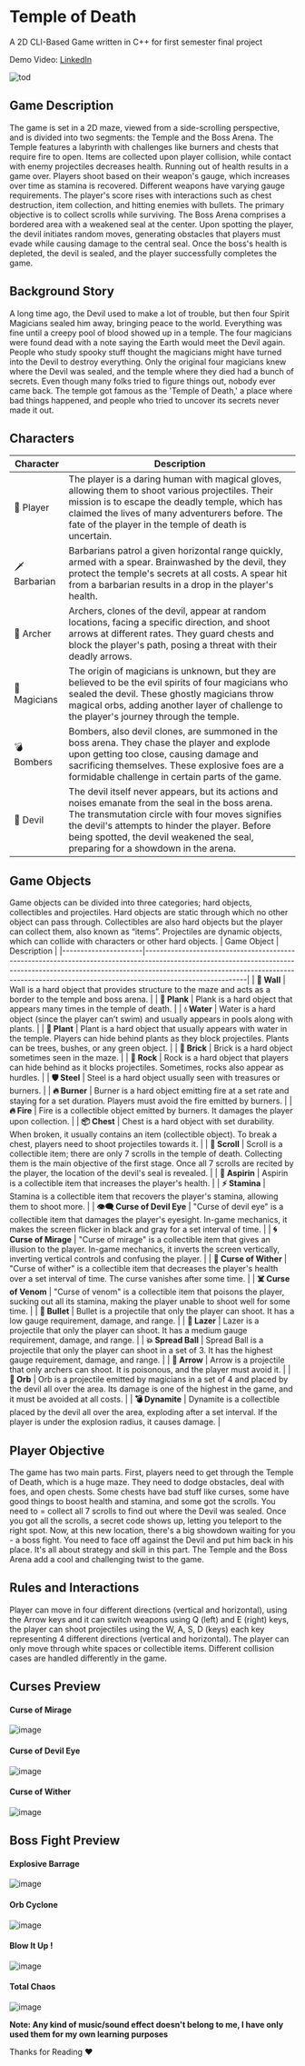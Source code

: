 # Temple of Death
A 2D CLI-Based Game written in C++ for first semester final project

Demo Video: [LinkedIn](https://www.linkedin.com/posts/muhammad-anas-650070281_excited-to-share-my-project-temple-of-activity-7149399926278438912-3i7W?utm_source=share&utm_medium=member_desktop)

![tod](https://github.com/m-ans-ishfaq/temple-of-death-game/assets/150812466/935837d6-a8be-449f-b14f-77eb8df01261)
## Game Description
The game is set in a 2D maze, viewed from a side-scrolling perspective, and is divided into two segments: the Temple and the Boss Arena. The Temple features a labyrinth with challenges like burners and chests that require fire to open. Items are collected upon player collision, while contact with enemy projectiles decreases health. Running out of health results in a game over. Players shoot based on their weapon's gauge, which increases over time as stamina is recovered. Different weapons have varying gauge requirements. The player's score rises with interactions such as chest destruction, item collection, and hitting enemies with bullets. The primary objective is to collect scrolls while surviving.
The Boss Arena comprises a bordered area with a weakened seal at the center. Upon spotting the player, the devil initiates random moves, generating obstacles that players must evade while causing damage to the central seal. Once the boss's health is depleted, the devil is sealed, and the player successfully completes the game.
## Background Story
A long time ago, the Devil used to make a lot of trouble, but then four Spirit Magicians sealed him away, bringing peace to the world. Everything was fine until a creepy pool of blood showed up in a temple. The four magicians were found dead with a note saying the Earth would meet the Devil again. People who study spooky stuff thought the magicians might have turned into the Devil to destroy everything.
Only the original four magicians knew where the Devil was sealed, and the temple where they died had a bunch of secrets. Even though many folks tried to figure things out, nobody ever came back. The temple got famous as the 'Temple of Death,' a place where bad things happened, and people who tried to uncover its secrets never made it out.
## Characters
| Character   | Description                                                                                                                                                                                                                                                             |
|-------------|-------------------------------------------------------------------------------------------------------------------------------------------------------------------------------------------------------------------------------------------------------------------------|
| 👾 Player      | The player is a daring human with magical gloves, allowing them to shoot various projectiles. Their mission is to escape the deadly temple, which has claimed the lives of many adventurers before. The fate of the player in the temple of death is uncertain.                   |
| 🗡️ Barbarian   | Barbarians patrol a given horizontal range quickly, armed with a spear. Brainwashed by the devil, they protect the temple's secrets at all costs. A spear hit from a barbarian results in a drop in the player's health.                                                |
| 🎯 Archer      | Archers, clones of the devil, appear at random locations, facing a specific direction, and shoot arrows at different rates. They guard chests and block the player's path, posing a threat with their deadly arrows.                                                   |
| 🧙 Magicians   | The origin of magicians is unknown, but they are believed to be the evil spirits of four magicians who sealed the devil. These ghostly magicians throw magical orbs, adding another layer of challenge to the player's journey through the temple.                                  |
| 💣 Bombers     | Bombers, also devil clones, are summoned in the boss arena. They chase the player and explode upon getting too close, causing damage and sacrificing themselves. These explosive foes are a formidable challenge in certain parts of the game.                                |
| 👹 Devil       | The devil itself never appears, but its actions and noises emanate from the seal in the boss arena. The transmutation circle with four moves signifies the devil's attempts to hinder the player. Before being spotted, the devil weakened the seal, preparing for a showdown in the arena. |
## Game Objects
Game objects can be divided into three categories; hard objects, collectibles and projectiles. Hard objects are static through which no other object can pass through. Collectibles are also hard objects but the player can collect them, also known as “items”. Projectiles are dynamic objects, which can collide with characters or other hard objects.
| Game Object          | Description                                                                                                                                                                                                                                                          |
|----------------------|----------------------------------------------------------------------------------------------------------------------------------------------------------------------------------------------------------------------------------------------------------------------|
| **🧱 Wall**           | Wall is a hard object that provides structure to the maze and acts as a border to the temple and boss arena.                                                                                                                                                         |
| **🌴 Plank**          | Plank is a hard object that appears many times in the temple of death.                                                                                                                                                                                               |
| **💧 Water**          | Water is a hard object (since the player can’t swim) and usually appears in pools along with plants.                                                                                                                                                               |
| **🌿 Plant**          | Plant is a hard object that usually appears with water in the temple. Players can hide behind plants as they block projectiles. Plants can be trees, bushes, or any green object.                                                                                    |
| **🧱 Brick**          | Brick is a hard object sometimes seen in the maze.                                                                                                                                                                                                                   |
| **🗿 Rock**           | Rock is a hard object that players can hide behind as it blocks projectiles. Sometimes, rocks also appear as hurdles.                                                                                                                                               |
| **🛡️ Steel**         | Steel is a hard object usually seen with treasures or burners.                                                                                                                                                                                                      |
| **🔥 Burner**         | Burner is a hard object emitting fire at a set rate and staying for a set duration. Players must avoid the fire emitted by burners.                                                                                                                                  |
| **🔥 Fire**           | Fire is a collectible object emitted by burners. It damages the player upon collection.                                                                                                                                                                            |
| **📦 Chest**          | Chest is a hard object with set durability. When broken, it usually contains an item (collectible object). To break a chest, players need to shoot projectiles towards it.                                                                                           |
| **📜 Scroll**         | Scroll is a collectible item; there are only 7 scrolls in the temple of death. Collecting them is the main objective of the first stage. Once all 7 scrolls are recited by the player, the location of the devil's seal is revealed.                                   |
| **💊 Aspirin**        | Aspirin is a collectible item that increases the player's health.                                                                                                                                                                                                    |
| **⚡ Stamina**        | Stamina is a collectible item that recovers the player's stamina, allowing them to shoot more.                                                                                                                                                                      |
| **👁️‍🗨️ Curse of Devil Eye** | "Curse of devil eye" is a collectible item that damages the player's eyesight. In-game mechanics, it makes the screen flicker in black and gray for a set interval of time.                                                                                       |
| **🌀 Curse of Mirage** | "Curse of mirage" is a collectible item that gives an illusion to the player. In-game mechanics, it inverts the screen vertically, inverting vertical controls and confusing the player.                                                                            |
| **🍂 Curse of Wither** | "Curse of wither" is a collectible item that decreases the player's health over a set interval of time. The curse vanishes after some time.                                                                                                                       |
| **☠️ Curse of Venom**  | "Curse of venom" is a collectible item that poisons the player, sucking out all its stamina, making the player unable to shoot well for some time.                                                                                                                |
| **📌 Bullet**         | Bullet is a projectile that only the player can shoot. It has a low gauge requirement, damage, and range.                                                                                                                                                           |
| **💫 Lazer**          | Lazer is a projectile that only the player can shoot. It has a medium gauge requirement, damage, and range.                                                                                                                                                         |
| **💥 Spread Ball**     | Spread Ball is a projectile that only the player can shoot in a set of 3. It has the highest gauge requirement, damage, and range.                                                                                                                                  |
| **🏹 Arrow**          | Arrow is a projectile that only archers can shoot. It is poisonous, and the player must avoid it.                                                                                                                                                                  |
| **🔮 Orb**           | Orb is a projectile emitted by magicians in a set of 4 and placed by the devil all over the area. Its damage is one of the highest in the game, and it must be avoided at all costs.                                                                             |
| **💣 Dynamite**        | Dynamite is a collectible placed by the devil all over the area, exploding after a set interval. If the player is under the explosion radius, it causes damage.                                                                                                 |

## Player Objective
The game has two main parts. First, players need to get through the Temple of Death, which is a huge maze. They need to dodge obstacles, deal with foes, and open chests. Some chests have bad stuff like curses, some have good things to boost health and stamina, and some got the scrolls. You need to = collect all 7 scrolls to find out where the Devil was sealed. Once you got all the scrolls, a secret code shows up, letting you teleport to the right spot.
Now, at this new location, there's a big showdown waiting for you - a boss fight. You need to face off against the Devil and put him back in his place. It's all about strategy and skill in this part. The Temple and the Boss Arena add a cool and challenging twist to the game.
## Rules and Interactions
Player can move in four different directions (vertical and horizontal), using the Arrow keys and it can switch weapons using Q (left) and E (right) keys, the player can shoot projectiles using the W, A, S, D (keys) each key representing 4 different directions (vertical and horizontal). The player can only move through white spaces or collectible items. Different collision cases are handled differently in the game.

## Curses Preview
#### Curse of Mirage
![image](https://github.com/m-ans-ishfaq/temple-of-death-game/assets/150812466/bce53412-0987-4440-a71c-d3bceb3afc1f)
#### Curse of Devil Eye
![image](https://github.com/m-ans-ishfaq/temple-of-death-game/assets/150812466/60efd3ba-a365-47d7-b3b0-05c849f7cd64)
#### Curse of Wither
![image](https://github.com/m-ans-ishfaq/temple-of-death-game/assets/150812466/7bec86d2-7327-4c80-ace6-42e7243cd02d)
## Boss Fight Preview
#### Explosive Barrage
![image](https://github.com/m-ans-ishfaq/temple-of-death-game/assets/150812466/979b7c3f-95cb-4a56-9168-d611c9f394ad)
#### Orb Cyclone
![image](https://github.com/m-ans-ishfaq/temple-of-death-game/assets/150812466/4444b2a2-b632-442d-8af3-15b641b94de3)
#### Blow It Up !
![image](https://github.com/m-ans-ishfaq/temple-of-death-game/assets/150812466/9bf6f689-12a6-43f7-b6cf-6a021da9a94f)
#### Total Chaos
![image](https://github.com/m-ans-ishfaq/temple-of-death-game/assets/150812466/3e89f9a0-32fc-4260-99c0-fb5507edd646)

**Note: Any kind of music/sound effect doesn't belong to me, I have only used them for my own learning purposes**

Thanks for Reading ❤️
